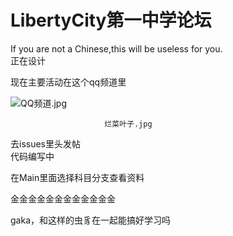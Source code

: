 # LibertyCity第一中学论坛

If you are not a Chinese,this will be useless for you.<br/>
正在设计<br/>

现在主要活动在这个qq频道里

![QQ频道.jpg](https://raw.githubusercontent.com/MouseKillerLK/LCYZSBBS/main/QQ%E9%A2%91%E9%81%93.jpg)

                         烂菜叶子.jpg

去issues里头发帖<br/>
代码编写中

在Main里面选择科目分支查看资料


金金金金金金金金金金金金


gaka，和这样的虫豸在一起能搞好学习吗
